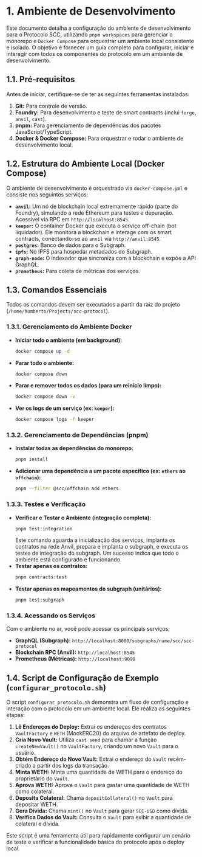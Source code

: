 # 1. Ambiente de Desenvolvimento

Este documento detalha a configuração do ambiente de desenvolvimento para o Protocolo SCC, utilizando `pnpm workspaces` para gerenciar o monorepo e `Docker Compose` para orquestrar um ambiente local consistente e isolado. O objetivo é fornecer um guia completo para configurar, iniciar e interagir com todos os componentes do protocolo em um ambiente de desenvolvimento.

## 1.1. Pré-requisitos

Antes de iniciar, certifique-se de ter as seguintes ferramentas instaladas:

1.  **Git:** Para controle de versão.
2.  **Foundry:** Para desenvolvimento e teste de smart contracts (inclui `forge`, `anvil`, `cast`).
3.  **pnpm:** Para gerenciamento de dependências dos pacotes JavaScript/TypeScript.
4.  **Docker & Docker Compose:** Para orquestrar e rodar o ambiente de desenvolvimento local.

## 1.2. Estrutura do Ambiente Local (Docker Compose)

O ambiente de desenvolvimento é orquestrado via `docker-compose.yml` e consiste nos seguintes serviços:

*   **`anvil`:** Um nó de blockchain local extremamente rápido (parte do Foundry), simulando a rede Ethereum para testes e depuração. Acessível via RPC em `http://localhost:8545`.
*   **`keeper`:** O container Docker que executa o serviço off-chain (bot liquidador). Ele monitora a blockchain e interage com os smart contracts, conectando-se ao `anvil` via `http://anvil:8545`.
*   **`postgres`:** Banco de dados para o Subgraph.
*   **`ipfs`:** Nó IPFS para hospedar metadados do Subgraph.
*   **`graph-node`:** O indexador que sincroniza com a blockchain e expõe a API GraphQL.
*   **`prometheus`:** Para coleta de métricas dos serviços.

## 1.3. Comandos Essenciais

Todos os comandos devem ser executados a partir da raiz do projeto (`/home/humberto/Projects/scc-protocol`).

### 1.3.1. Gerenciamento do Ambiente Docker

*   **Iniciar todo o ambiente (em background):**
    ```bash
    docker compose up -d
    ```
*   **Parar todo o ambiente:**
    ```bash
    docker compose down
    ```
*   **Parar e remover todos os dados (para um reinício limpo):**
    ```bash
    docker compose down -v
    ```
*   **Ver os logs de um serviço (ex: `keeper`):**
    ```bash
    docker compose logs -f keeper
    ```

### 1.3.2. Gerenciamento de Dependências (pnpm)

*   **Instalar todas as dependências do monorepo:**
    ```bash
    pnpm install
    ```
*   **Adicionar uma dependência a um pacote específico (ex: `ethers` ao `offchain`):**
    ```bash
    pnpm --filter @scc/offchain add ethers
    ```

### 1.3.3. Testes e Verificação

*   **Verificar e Testar o Ambiente (integração completa):**
    ```bash
    pnpm test:integration
    ```
    Este comando aguarda a inicialização dos serviços, implanta os contratos na rede Anvil, prepara e implanta o subgraph, e executa os testes de integração do subgraph. Um sucesso indica que todo o ambiente está configurado e funcionando.
*   **Testar apenas os contratos:**
    ```bash
    pnpm contracts:test
    ```
*   **Testar apenas os mapeamentos do subgraph (unitários):**
    ```bash
    pnpm test:subgraph
    ```

### 1.3.4. Acessando os Serviços

Com o ambiente no ar, você pode acessar os principais serviços:

*   **GraphQL (Subgraph):** `http://localhost:8000/subgraphs/name/scc/scc-protocol`
*   **Blockchain RPC (Anvil):** `http://localhost:8545`
*   **Prometheus (Métricas):** `http://localhost:9090`

## 1.4. Script de Configuração de Exemplo (`configurar_protocolo.sh`)

O script `configurar_protocolo.sh` demonstra um fluxo de configuração e interação com o protocolo em um ambiente local. Ele realiza as seguintes etapas:

1.  **Lê Endereços do Deploy:** Extrai os endereços dos contratos `VaultFactory` e `WETH` (MockERC20) do arquivo de artefato de deploy.
2.  **Cria Novo Vault:** Utiliza `cast send` para chamar a função `createNewVault()` no `VaultFactory`, criando um novo `Vault` para o usuário.
3.  **Obtém Endereço do Novo Vault:** Extrai o endereço do `Vault` recém-criado a partir dos logs da transação.
4.  **Minta WETH:** Minta uma quantidade de WETH para o endereço do proprietário do `Vault`.
5.  **Aprova WETH:** Aprova o `Vault` para gastar uma quantidade de WETH como colateral.
6.  **Deposita Colateral:** Chama `depositCollateral()` no `Vault` para depositar WETH.
7.  **Gera Dívida:** Chama `mint()` no `Vault` para gerar `SCC-USD` como dívida.
8.  **Verifica Dados do Vault:** Consulta o `Vault` para exibir a quantidade de colateral e dívida.

Este script é uma ferramenta útil para rapidamente configurar um cenário de teste e verificar a funcionalidade básica do protocolo após o deploy local.
